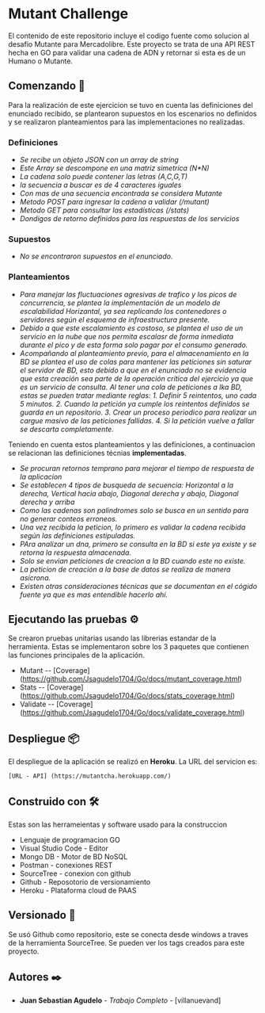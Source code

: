 # Mutant Challenge

El contenido de este repositorio incluye el codigo fuente como solucion al desafio Mutante para Mercadolibre. Este proyecto se trata de una API REST
hecha en GO para validar una cadena de ADN y retornar si esta es de un Humano o Mutante.

## Comenzando 🚀

Para la realización de este ejercicion se tuvo en cuenta las definiciones del enunciado recibido, se plantearon supuestos en los escenarios no definidos y se 
realizaron planteamientos para las implementaciones no realizadas.

### Definiciones

* _Se recibe un objeto JSON con un array de string_
* _Este Array se descompone en una matriz simetrica (N*N)_
* _La cadena solo puede contener las letras (A,C,G,T)_
* _la secuencia a buscar es de 4 caracteres iguales_
* _Con mas de una secuencia encontrada se considera Mutante_
* _Metodo POST para ingresar la cadena a validar (/mutant)_
* _Metodo GET para consultar las estadísticas (/stats)_
* _Dondigos de retorno definidos para las respuestas de los servicios_


### Supuestos 

* _No se encontraron supuestos en el enunciado._


### Planteamientos 

* _Para manejar las fluctuaciones agresivas de trafico y los picos de concurrencia, se plantea la implementación de un modelo de escalabilidad Horizantal,_ 
  _ya sea replicando los contenedores o servidores según el esquema de infraestructura presente._
* _Debido a que este escalamiento es costoso, se plantea el uso de un servicio en la nube que nos permita escalasr de forma inmediata durante el pico y de_
  _esta forma solo pagar por el consumo generado._
* _Acompañando al planteamiento previo, para el almacenamiento en la BD se plantea el uso de colas para mantener las peticiones sin saturar el servidor de BD, esto debido a que en el enunciado_
  _no se evidencia que esta creación sea parte de la operación crítica del ejercicio ya que es un servicio de consulta. Al tener una cola de peticiones a lka BD,_
  _estas se pueden tratar mediante reglas: 1. Definir 5 reintentos, uno cada 5 minutos. 2. Cuando la petición ya cumple los reintentos definidos se guarda en un repositorio._
  _3. Crear un proceso periodico para realizar un cargue masivo de las peticiones fallidas. 4. Si la petición vuelve a fallar se descarta completamente._
  

Teniendo en cuenta estos planteamientos y las definiciones, a continuacion se relacionan las definiciones técnias **implementadas**.
* _Se procuran retornos temprano para mejorar el tiempo de respuesta de la aplicacion_
* _Se establecen 4 tipos de busqueda de secuencia: Horizontal a la derecha, Vertical hacia abajo, Diagonal derecha y abajo, Diagonal derecha y arriba_
* _Como las cadenas son palindromes solo se busca en un sentido para no generar conteos erroneos._
* _Una vez recibida la peticion, lo primero es validar la cadena recibida según las definiciones estipuladas._
* _PAra analizar un dna, primero se consulta en la BD si este ya existe y se retorna la respuesta almacenada._
* _Solo se envian peticiones de creacion a la BD cuando este no existe._
* _La peticion de creación a la base de datos se realiza de manera asícrona._
* _Existen otras consideraciones técnicas que se documentan en el cógido fuente ya que es mas entendible hacerlo ahí._



## Ejecutando las pruebas ⚙️

Se crearon pruebas unitarias usando las librerias estandar de la herramienta. Estas se implementaron sobre los 3 paquetes que contienen las funciones principales
de la aplicación.
* Mutant -- [Coverage] (https://github.com/Jsagudelo1704/Go/docs/mutant_coverage.html)
* Stats  -- [Coverage] (https://github.com/Jsagudelo1704/Go/docs/stats_coverage.html)
* Validate --  [Coverage] (https://github.com/Jsagudelo1704/Go/docs/validate_coverage.html)



## Despliegue 📦

El despliegue de la aplicación se realizó en **Heroku**. La URL del servicion es:
```
[URL - API] (https://mutantcha.herokuapp.com/)
```

## Construido con 🛠️

Estas son las herrameientas y software usado para la construccion

* Lenguaje de programacion GO
* Visual Studio Code - Editor
* Mongo DB - Motor de BD NoSQL
* Postman - conexiones REST
* SourceTree - conexion con github
* Github - Reposotorio de versionamiento
* Heroku - Plataforma cloud de PAAS


## Versionado 📌

Se usó Github como repositorio, este se conecta desde windows a traves de la herramienta SourceTree. Se pueden ver los tags creados para este proyecto.

## Autores ✒️

* **Juan Sebastian Agudelo** - *Trabajo Completo* - [villanuevand]
